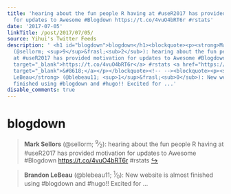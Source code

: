 ```yaml
---
title: 'hearing about the fun people R having at #useR2017 has provided motivation
  for updates to Awesome #Blogdown https://t.co/4vuO4bRT6r #rstats'
date: '2017-07-05'
linkTitle: /post/2017/07/05/
source: Yihui's Twitter Feeds
description: ' <h1 id="blogdown">blogdown</h1><blockquote><p><strong>Mark Sellors</strong>
  (@sellorm; <sup>9</sup>&frasl;<sub>2</sub>): hearing about the fun people R having
  at #useR2017 has provided motivation for updates to Awesome #Blogdown <a href="https://t.co/4vuO4bRT6r"
  target="_blank">https://t.co/4vuO4bRT6r</a> #rstats <a href="https://twitter.com/xieyihui/status/882397284574613504"
  target="_blank">&#8618;</a></p></blockquote><!-- --><blockquote><p><strong>Brandon
  LeBeau</strong> (@blebeau11; <sup>1</sup>&frasl;<sub>0</sub>): New website is almost
  finished using #blogdown and #hugo!! Excited for ...'
disable_comments: true
---
```

 <h1 id="blogdown">blogdown</h1><blockquote><p><strong>Mark Sellors</strong> (@sellorm; <sup>9</sup>&frasl;<sub>2</sub>): hearing about the fun people R having at #useR2017 has provided motivation for updates to Awesome #Blogdown <a href="https://t.co/4vuO4bRT6r" target="_blank">https://t.co/4vuO4bRT6r</a> #rstats <a href="https://twitter.com/xieyihui/status/882397284574613504" target="_blank">&#8618;</a></p></blockquote><!-- --><blockquote><p><strong>Brandon LeBeau</strong> (@blebeau11; <sup>1</sup>&frasl;<sub>0</sub>): New website is almost finished using #blogdown and #hugo!! Excited for ...